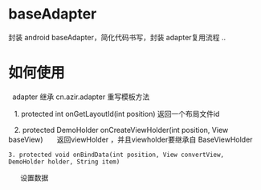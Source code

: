 # baseAdapter
封装 android  baseAdapter，简化代码书写，封装 adapter复用流程 ..

# 如何使用
    adapter 继承 cn.azir.adapter 重写模板方法 
  
    1. protected int onGetLayoutId(int position) 返回一个布局文件id

   
    2. protected DemoHolder onCreateViewHolder(int position, View baseView) 
       返回viewHolder ，并且viewholder要继承自 BaseViewHolder
       
    3. protected void onBindData(int position, View convertView, DemoHolder holder, String item)
       设置数据
